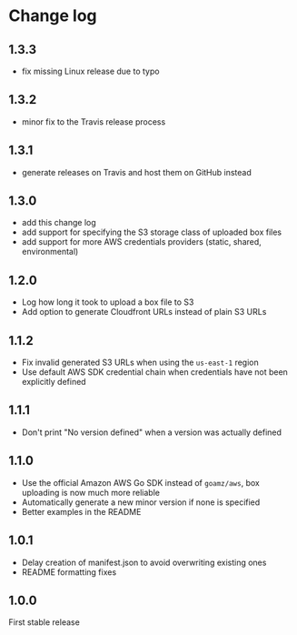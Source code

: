 # Change log

## 1.3.3

* fix missing Linux release due to typo

## 1.3.2

* minor fix to the Travis release process 

## 1.3.1

* generate releases on Travis and host them on GitHub instead

## 1.3.0

* add this change log
* add support for specifying the S3 storage class of uploaded box files
* add support for more AWS credentials providers (static, shared, environmental) 

## 1.2.0

* Log how long it took to upload a box file to S3
* Add option to generate Cloudfront URLs instead of plain S3 URLs

## 1.1.2

* Fix invalid generated S3 URLs when using the `us-east-1` region
* Use default AWS SDK credential chain when credentials have not been explicitly defined

## 1.1.1

* Don't print "No version defined" when a version was actually defined

## 1.1.0

* Use the official Amazon AWS Go SDK instead of `goamz/aws`, box uploading is now much more reliable
* Automatically generate a new minor version if none is specified
* Better examples in the README

## 1.0.1

* Delay creation of manifest.json to avoid overwriting existing ones
* README formatting fixes

## 1.0.0

First stable release
